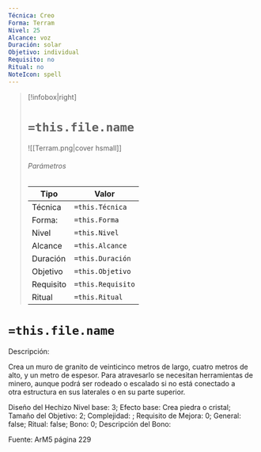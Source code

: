 ```yaml
---
Técnica: Creo
Forma: Terram
Nivel: 25
Alcance: voz 
Duración: solar  
Objetivo: individual
Requisito: no
Ritual: no
NoteIcon: spell
---
```


> [!infobox|right]
> # `=this.file.name`
> ![[Terram.png|cover hsmall]]
> ###### Parámetros
> Tipo |  Valor |
> ---|---|
> Técnica  | `=this.Técnica`  |
> Forma: | `=this.Forma`  |
> Nivel | `=this.Nivel`  |
> Alcance | `=this.Alcance` |
> Duración | `=this.Duración` |
> Objetivo | `=this.Objetivo` |
> Requisito | `=this.Requisito` |
> Ritual | `=this.Ritual` |

# `=this.file.name`
Descripción: <p>Crea un muro de granito de veinticinco metros de largo, cuatro metros de alto, y un metro de espesor. Para atravesarlo se necesitan herramientas de minero, aunque podrá ser rodeado o escalado si no está conectado a otra estructura en sus laterales o en su parte superior.</p>

Diseño del Hechizo
Nivel base: 3; Efecto base: Crea piedra o cristal;  Tamaño del Objetivo: 2; Complejidad: ; Requisito de Mejora: 0; General: false; Ritual: false; Bono: 0; Descripción del Bono: 

Fuente: ArM5 página 229